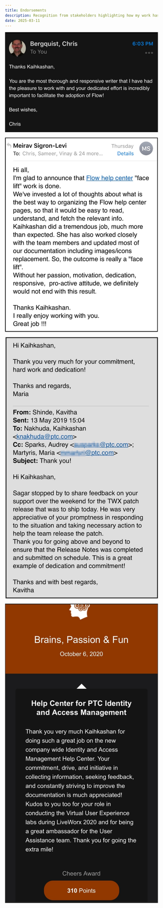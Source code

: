 ```yaml
---
title: Endorsements
description: Recognition from stakeholders highlighting how my work has contributed positively to the business.
date: 2025-03-11
---
```


![Testimonial 3](./Testimonial3.jpeg)

![Testimonial 1](./Testimonial1.jpeg)

![Testimonial 2](./Testimonial2.jpeg)

![Testimonial 4](./Testimonial4.jpeg)